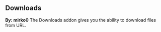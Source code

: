 ## Downloads
**By: mirko0**
The Downloads addon gives you the ability to download files from URL.
<br>
